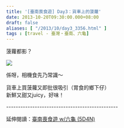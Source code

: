 ```yaml
---
title: '[臺南喪食遊] Day3：貨車上的菠蘿'
date: 2013-10-20T09:30:00.000+08:00
draft: false
aliases: [ "/2013/10/day3_3356.html" ]
tags : [travel - 臺灣・臺南、六龜]
---
```


菠蘿都影？  

![](/images/tainan3e.jpg)

係呀，相機食先乃常識～  
  
  
貨車上買菠蘿又即批很吸引（胃食的鄉下仔）  
新鮮又甜又juicy，好味！  
  
\-----------------------------------------------  
  
延伸閱讀：[臺南喪食遊 w/六龜 (5D4N)](https://hidie.net/tainan5d4n/)
